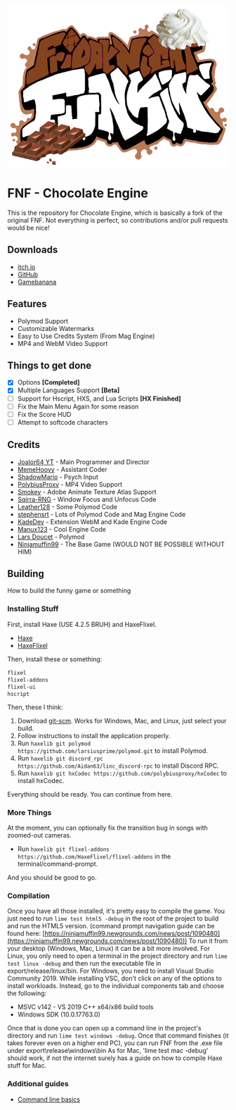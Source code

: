 ![](https://github.com/Joalor64GH/Chocolate-Engine/blob/master/art/Chocolate-Engine-Logo.png?raw=true)

# FNF - Chocolate Engine

This is the repository for Chocolate Engine, which is basically a fork of the original FNF.
Not everything is perfect, so contributions and/or pull requests would be nice!

## Downloads
* [itch.io](https://joalor64.itch.io/chocolate-engine)
* [GitHub](https://github.com/Joalor64GH/Chocolate-Engine/releases/latest)
* [Gamebanana](https://gamebanana.com/tools/10774)

## Features
* Polymod Support
* Customizable Watermarks
* Easy to Use Credits System (From Mag Engine)
* MP4 and WebM Video Support

## Things to get done
* [X] Options **[Completed]**
* [X] Multiple Languages Support **[Beta]**
* [ ] Support for Hscript, HXS, and Lua Scripts **[HX Finished]**
* [ ] Fix the Main Menu Again for some reason
* [ ] Fix the Score HUD
* [ ] Attempt to softcode characters

## Credits

* [Joalor64 YT](https://www.youtube.com/channel/UC4tRMRL_iAHX5n1qQpHibfg) - Main Programmer and Director
* [MemeHoovy](https://linktr.ee/memehoovy) - Assistant Coder
* [ShadowMario](https://github.com/ShadowMario) - Psych Input
* [PolybiusProxy](https://github.com/polybiusproxy) - MP4 Video Support
* [Smokey](https://twitter.com/Smokey_5_) - Adobe Animate Texture Atlas Support
* [Sqirra-RNG](https://gedehari.github.io/) - Window Focus and Unfocus Code
* [Leather128](https://github.com/Leather128) - Some Polymod Code
* [stephensrt](https://github.com/stephensrt) - Lots of Polymod Code and Mag Engine Code
* [KadeDev](https://twitter.com/kade0921) - Extension WebM and Kade Engine Code
* [Manux123](https://github.com/Manux123) - Cool Engine Code
* [Lars Doucet](https://github.com/larsiusprime) - Polymod
* [Ninjamuffin99](https://github.com/ninjamuffin99) - The Base Game (WOULD NOT BE POSSIBLE WITHOUT HIM)

## Building

How to build the funny game or something

### Installing Stuff

First, install Haxe (USE 4.2.5 BRUH) and HaxeFlixel.
* [Haxe](https://haxe.org/download/version/4.2.5/)
* [HaxeFlixel](https://haxeflixel.com/documentation/install-haxeflixel/)

Then, install these or something:
```
flixel
flixel-addons
flixel-ui
hscript
```
Then, these I think:
1. Download [git-scm](https://git-scm.com/downloads). Works for Windows, Mac, and Linux, just select your build.
2. Follow instructions to install the application properly.
3. Run `haxelib git polymod https://github.com/larsiusprime/polymod.git` to install Polymod.
4. Run `haxelib git discord_rpc https://github.com/Aidan63/linc_discord-rpc` to install Discord RPC.
5. Run `haxelib git hxCodec https://github.com/polybiusproxy/hxCodec` to install hxCodec.

Everything should be ready. You can continue from here.

### More Things

At the moment, you can optionally fix the transition bug in songs with zoomed-out cameras.
- Run `haxelib git flixel-addons https://github.com/HaxeFlixel/flixel-addons` in the terminal/command-prompt.

And you should be good to go.

### Compilation

Once you have all those installed, it's pretty easy to compile the game. You just need to run `lime test html5 -debug` in the root of the project to build and run the HTML5 version. (command prompt navigation guide can be found here: [https://ninjamuffin99.newgrounds.com/news/post/1090480](https://ninjamuffin99.newgrounds.com/news/post/1090480))
To run it from your desktop (Windows, Mac, Linux) it can be a bit more involved. For Linux, you only need to open a terminal in the project directory and run `lime test linux -debug` and then run the executable file in export/release/linux/bin. For Windows, you need to install Visual Studio Community 2019. While installing VSC, don't click on any of the options to install workloads. Instead, go to the individual components tab and choose the following:
* MSVC v142 - VS 2019 C++ x64/x86 build tools
* Windows SDK (10.0.17763.0)

Once that is done you can open up a command line in the project's directory and run `lime test windows -debug`. Once that command finishes (it takes forever even on a higher end PC), you can run FNF from the .exe file under export\release\windows\bin
As for Mac, 'lime test mac -debug' should work, if not the internet surely has a guide on how to compile Haxe stuff for Mac.

### Additional guides

- [Command line basics](https://ninjamuffin99.newgrounds.com/news/post/1090480)
